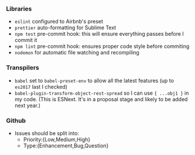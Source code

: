 ### Libraries

* `eslint` configured to Airbnb's preset
* `prettier` auto-formatting for Sublime Text
* `npm test` pre-commit hook: this will ensure everything passes before I commit it
* `npm lint` pre-commit hook: ensures proper code style before commiting
* `nodemon` for automatic file watching and recompiling

### Transpilers

* `babel` set to `babel-preset-env` to allow all the latest features (up to `es2017` last I checked)
* `babel-plugin-transform-object-rest-spread` so I can use `{ ...obj1 }` in my code. (This is ESNext. It's in a proposal stage and likely to be added next year.)

### Github

* Issues should be split into:
  * Priority:{Low,Medium,High}
  * Type:{Enhancement,Bug,Question}